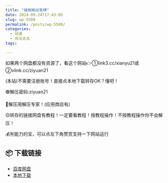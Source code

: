 ```yaml
---
title: "被蜘蛛丝束缚"
date: 2024-09-24T17:43:05
slug: wp-5509
permalink: /posts/wp-5509/
categories:
  - 动漫
  - 司马太太
tags:

---
```


如果两个网盘都没有资源了，看这个网站👉①link3.cc/xianyu21或②vlink.cc/ziyuan21

(本站)不需要注册账号！直接点本地下载转存OK？懂吧！

🟢解压密码:ziyuan21

🔵解压用解压专家！(应用商店有)

🟡转存的链接网盘有教程！一定要看教程！按教程操作！不按教程操作你不会解压！

💰🈶能力的宝，可以点左下角赞赏支持一下网站运行

## 📦 下载链接
- [百度网盘](https://blziyuan21.com/pay-download/5509?key=7c02314892&down_id=0)
- [本地下载](https://blziyuan21.com/pay-download/5509?key=7c02314892&down_id=1)

